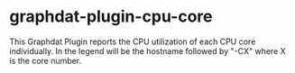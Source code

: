 graphdat-plugin-cpu-core
========================

This Graphdat Plugin reports the CPU utilization of each CPU core individually.
In the legend will be the hostname followed by "-CX" where X is the core number.
